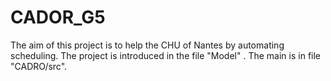 # CADOR_G5

The aim of this project is to help the CHU of Nantes by automating scheduling.
The project is introduced in the file "Model" .
The main is in file "CADRO/src".
